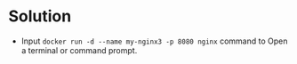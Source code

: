 # Solution

- Input `docker run -d --name my-nginx3 -p 8080 nginx` command to Open a terminal or command prompt.
